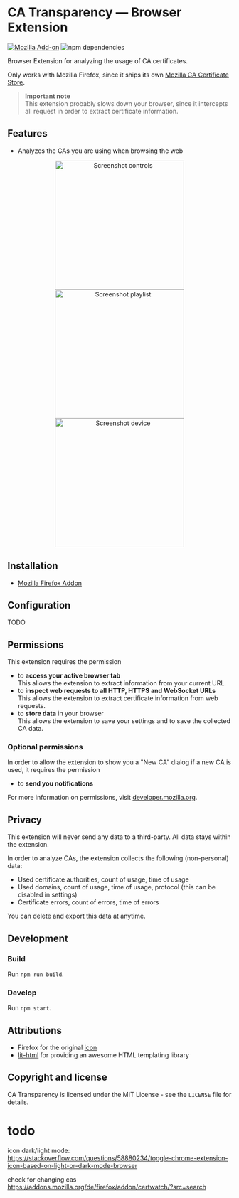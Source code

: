 # CA Transparency &horbar; Browser Extension

[![Mozilla Add-on](https://img.shields.io/amo/v/ca-transparency.svg)](https://addons.mozilla.org/de/firefox/addon/ca-transparency/)
![npm dependencies](https://img.shields.io/david/jaylinski/ca-transparency.svg)

Browser Extension for analyzing the usage of CA certificates.

Only works with Mozilla Firefox, since it ships its own [Mozilla CA Certificate Store](https://www.mozilla.org/en-US/about/governance/policies/security-group/certs/).

> **Important note**   
> This extension probably slows down your browser, since it intercepts all 
> request in order to extract certificate information.

## Features

* Analyzes the CAs you are using when browsing the web

<div align="center">
<img align="top" width="290" src="screenshots/screenshot_1_controls.png" alt="Screenshot controls">
<img align="top" width="290" src="screenshots/screenshot_2_playlist.png" alt="Screenshot playlist">
<img align="top" width="290" src="screenshots/screenshot_3_device.png" alt="Screenshot device">
</div>

## Installation

* [Mozilla Firefox Addon](https://addons.mozilla.org/firefox/addon/ca-transparency/)

## Configuration

TODO

## Permissions

This extension requires the permission

* to **access your active browser tab**   
  This allows the extension to extract information from your current URL.
* to **inspect web requests to all HTTP, HTTPS and WebSocket URLs**   
  This allows the extension to extract certificate information from web requests.
* to **store data** in your browser   
  This allows the extension to save your settings and to save the collected CA data.
  
### Optional permissions

In order to allow the extension to show you a "New CA" dialog if a new CA is used,
it requires the permission

* to **send you notifications**   

For more information on permissions, visit [developer.mozilla.org](https://developer.mozilla.org/en-US/Add-ons/WebExtensions/manifest.json/permissions).

## Privacy

This extension will never send any data to a third-party. All data stays within the extension.

In order to analyze CAs, the extension collects the following (non-personal) data:

* Used certificate authorities, count of usage, time of usage
* Used domains, count of usage, time of usage, protocol (this can be disabled in settings)
* Certificate errors, count of errors, time of errors

You can delete and export this data at anytime.

## Development

### Build

Run `npm run build`.

### Develop

Run `npm start`.

## Attributions

* Firefox for the original [icon](https://hg.mozilla.org/mozilla-central/file/tip/browser/themes/shared/identity-block/connection-secure.svg)
* [lit-html](https://lit-html.polymer-project.org/) for providing an awesome HTML templating library

## Copyright and license

CA Transparency is licensed under the MIT License - see the `LICENSE` file for details.


# todo 

icon dark/light mode:
https://stackoverflow.com/questions/58880234/toggle-chrome-extension-icon-based-on-light-or-dark-mode-browser

check for changing cas
https://addons.mozilla.org/de/firefox/addon/certwatch/?src=search
